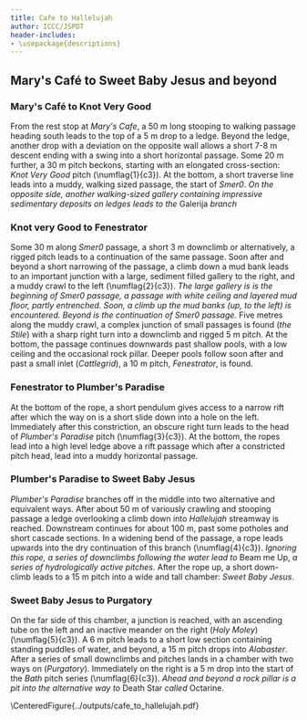 ```yaml
---
title: Cafe to Hallelujah
author: ICCC/JSPDT
header-includes:
- \usepackage{descriptions}
---
```


## Mary's Café to Sweet Baby Jesus and beyond

### Mary's Café to Knot Very Good
From the rest stop at _Mary's Cafe_, a 50 m long stooping to walking passage heading south leads to the top of a 5 m drop to a ledge.
Beyond the ledge, another drop with a deviation on the opposite wall allows a short 7-8 m descent ending with a swing into a short horizontal passage.
Some 20 m further, a 30 m pitch beckons, starting with an elongated cross-section: _Knot Very Good_ pitch (\numflag{1}{c3}).
At the bottom, a short traverse line leads into a muddy, walking sized passage, the start of _Smer0_.
*On the opposite side, another walking-sized gallery containing impressive sedimentary deposits on ledges leads to the* Galerija *branch*

### Knot very Good to Fenestrator
Some 30 m along _Smer0_ passage, a short 3 m downclimb or alternatively, a rigged pitch leads to a continuation of the same passage.
Soon after and beyond a short narrowing of the passage, a climb down a mud bank leads to an important junction with a large, sediment filled gallery to the right, and a muddy crawl to the left (\numflag{2}{c3}).
*The large gallery is is the beginning of Smer0 passage, a passage with white ceiling and layered mud floor, partly entrenched. Soon, a climb up the mud banks (up, to the left) is encountered. Beyond is the continuation of Smer0 passage.*
Five metres along the muddy crawl, a complex junction of small passages is found (_the Stile_) with a sharp right turn into a downclimb and rigged 5 m pitch.
At the bottom, the passage continues downwards past shallow pools, with a low ceiling and the occasional rock pillar.
Deeper pools follow soon after and past a small inlet (_Cattlegrid_), a 10 m pitch, _Fenestrator_, is found.

### Fenestrator to Plumber's Paradise
At the bottom of the rope, a short pendulum gives access to a narrow rift after which the way on is a short slide down into a hole on the left.
Immediately after this constriction, an obscure right turn leads to the head of _Plumber's Paradise_ pitch (\numflag{3}{c3}).
At the bottom, the ropes lead into a high level ledge above a rift passage which after a constricted pitch head, lead into a muddy horizontal passage.

### Plumber's Paradise to Sweet Baby Jesus
_Plumber's Paradise_ branches off in the middle into two alternative and equivalent ways.
After about 50 m of variously crawling and stooping passage a ledge overlooking a climb down into _Hallelujah_ streamway is reached.
Downstream continues for about 100 m, past some potholes and short cascade sections.
In a widening bend of the passage, a rope leads upwards into the dry continuation of this branch (\numflag{4}{c3}).
*Ignoring this rope, a series of downclimbs following the water lead to* Beam me Up, *a series of hydrologically active pitches.*
After the rope up, a short down-climb leads to a 15 m pitch into a wide and tall chamber: _Sweet Baby Jesus_.

### Sweet Baby Jesus to Purgatory
On the far side of this chamber, a junction is reached, with an ascending tube on the left and an inactive meander on the right (_Holy Moley_) (\numflag{5}{c3}).
A 6 m pitch leads to a short low section containing standing puddles of water, and beyond, a 15 m pitch drops into _Alabaster_.
After a series of small downclimbs and pitches lands in a chamber with two ways on (_Purgatory_).
Immediately on the right is a 5 m drop into the start of the _Bath_ pitch series (\numflag{6}{c3}).
_Ahead and beyond a rock pillar is a pit into the alternative way to_ Death Star _called_ Octarine.
<!--

In _Bath_, several small 5 m pitches separated by low sections eventually lead to a series of longer drops eventually landing in a chamber with a large pool of water, with a window on the opposite side (\numflag{7}{c3}).
To the right is a low passage leading to another pitch head (_Canticle for Migovec_), and the deepest passages of the Hallelujah branch.
Going up into the window leads into the connection with _Octarine_ and the way on to _Death Star_. -->


\CenteredFigure{../outputs/cafe_to_hallelujah.pdf}
